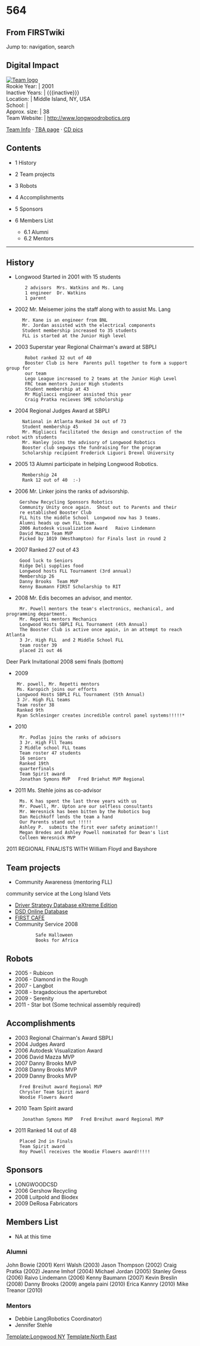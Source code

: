 # 564

## From FIRSTwiki

Jump to: navigation, search

## Digital Impact

[![Team
logo](/media/3/38/564_logo_small.jpg)](Image:564_logo_small.jpg "Team logo")<br>
Rookie Year: | 2001<br>
Inactive Years: | {{{inactive}}}<br>
Location: | Middle Island, NY, USA<br>
School: |<br>
Approx. size: | 38<br>
Team Website: | <http://www.longwoodrobotics.org>

[Team Info](http://frclinks.appspot.com/t/564 "http://frclinks.appspot.com/t/564") · [TBA page](http://www.thebluealliance.com/team/564 "http://www.thebluealliance.com/team/564") · [CD pics](http://www.chiefdelphi.com/media/photos/tags/frc564 "http://www.chiefdelphi.com/media/photos/tags/frc564")

## Contents

- 1 History
- 2 Team projects
- 3 Robots
- 4 Accomplishments
- 5 Sponsors
- 6 Members List

  - 6.1 Alumni
  - 6.2 Mentors

--------------------------------------------------------------------------------

## History

- Longwood Started in 2001 with 15 students

```
       2 advisors  Mrs. Watkins and Ms. Lang
       1 engineer  Dr. Watkins
       1 parent
```

- 2002 Mr. Meisemer joins the staff along with to assist Ms. Lang

```
      Mr. Kane is an engineer from BNL
      Mr. Jordan assisted with the electrical components
      Student membership increased to 35 students
      FLL is started at the Junior High level
```

- 2003 Superstar year Regional Chairman's award at SBPLI

```
       Robot ranked 32 out of 40
       Booster Club is here  Parents pull together to form a support group for 
       our team
       Lego League increased to 2 teams at the Junior High Level
       FRC team mentors Junior High students   
       Student membership at 43
       Mr Migliacci engineer assisted this year
       Craig Pratka recieves SME scholorship
```

- 2004 Regional Judges Award at SBPLI

```
      National in Atlanta Ranked 34 out of 73  
      Student membership 45
      Mr. Migliacci facilitated the design and construction of the robot with students
      Mr. Hanley joins the advisory of Longwood Robotics
      Booster club segways the fundraising for the program
      Scholarship recipient Frederick Liguori Drexel University
```

- 2005 13 Alumni participate in helping Longwood Robotics.

```
      Membership 24
      Rank 12 out of 40  :-)
```

- 2006 Mr. Linker joins the ranks of advisorship.

```
     Gershow Recycling Sponsors Robotics
     Community Unity once again.  Shout out to Parents and their 
     re established Booster Club
     FLL hits the middle School  Longwood now has 3 teams.
     Alumni heads up own FLL team.
     2006 Autodesk visualization Award   Raivo Lindemann
     David Mazza Team MVP
     Picked by 1019 (Westhampton) for Finals lost in round 2
```

- 2007 Ranked 27 out of 43

```
     Good luck to Seniors
     Ridge Deli supplies food
     Longwood hosts FLL Tournament (3rd annual)
     Membership 26
     Danny Brooks  Team MVP
     Kenny Baumann FIRST Scholarship to RIT
```

- 2008 Mr. Edis becomes an advisor, and mentor.

```
     Mr. Powell mentors the team's electronics, mechanical, and programming department.
     Mr. Repetti mentors Mechanics
     Longwood Hosts SBPLI FLL Tournament (4th Annual)
     The Booster Club is active once again, in an attempt to reach Atlanta
     3 Jr. High FLL  and 2 Middle School FLL
     team roster 39
     placed 21 out 46
```

Deer Park Invitational 2008 semi finals (bottom)

- 2009

```
    Mr. powell, Mr. Repetti mentors
    Ms. Karopich joins our efforts
    Longwood Hosts SBPLI FLL Tournament (5th Annual)
    3 Jr. High FLL teams
    Team roster 38
    Ranked 9th
    Ryan Schlesinger creates incredible control panel systems!!!!!*
```

- 2010

```
     Mr. Podlas joins the ranks of advisors
     3 Jr. High Fll Teams
     2 Middle school FLL teams
     Team roster 47 students
     16 seniors
     Ranked 19th 
     quarterfinals
     Team Spirit award
     Jonathan Symons MVP   Fred Briehut MVP Regional
```

- 2011 Ms. Stehle joins as co-advisor

```
     Ms. K has spent the last three years with us
     Mr. Powell, Mr. Upton are our selfless consultants
     Mr. Weresnick has been bitten by the Robotics bug
     Dan Reichkoff lends the team a hand 
     Our Parents stand out !!!!!
     Ashley P.  submits the first ever safety animation!!
     Megan Bredes and Ashley Powell nominated for Dean's list
     Colleen Weresnick MVP
```

2011 REGIONAL FINALISTS WITH William Floyd and Bayshore

## Team projects

- Community Awareness (mentoring FLL)

community service at the Long Island Vets

- [Driver Strategy Database eXtreme Edition](http://dsd.impulse3d.com "http://dsd.impulse3d.com")
- [DSD Online Database](http://dsd-database.impulse3d.com "http://dsd-database.impulse3d.com")
- [FIRST CAFE](http://firstcafe.org "http://firstcafe.org")
- Community Service 2008

```
           Safe Halloween 
           Books for Africa 
```

## Robots

- 2005 - Rubicon
- 2006 - Diamond in the Rough
- 2007 - Langbot
- 2008 - bragadocious the aperturebot
- 2009 - Serenity
- 2011 - Star bot (Some technical assembly required)

## Accomplishments

- 2003 Regional Chairman's Award SBPLI
- 2004 Judges Award
- 2006 Autodesk Visualization Award
- 2006 David Mazza MVP
- 2007 Danny Brooks MVP
- 2008 Danny Brooks MVP
- 2009 Danny Brooks MVP

```
     Fred Breihut award Regional MVP
     Chrysler Team Spirit award
     Woodie Flowers Award
```

- 2010 Team Spirit award

```
      Jonathan Symons MVP   Fred Breihut award Regional MVP
```

- 2011 Ranked 14 out of 48

```
     Placed 2nd in Finals
     Team Spirit award
     Roy Powell receives the Woodie Flowers award!!!!!
```

## Sponsors

- LONGWOODCSD
- 2006 Gershow Recycling
- 2008 Luitpold and Biodex
- 2009 DeRosa Fabricators

## Members List

- NA at this time

### Alumni

John Bowie (2001) Kerri Walsh (2003) Jason Thompson (2002) Craig Pratka (2002) Jeanne Imhof (2004) Michael Jordan (2005) Stanley Gress (2006) Raivo Lindemann (2006) Kenny Baumann (2007) Kevin Breslin (2008) Danny Brooks (2009) angela paini (2010) Erica Kannry (2010) Mike Treanor (2010)

### Mentors

- Debbie Lang(Robotics Coordinator)
- Jennifer Stehle

[Template:Longwood NY](/index.php?title=Template:Longwood_NY&action=edit "Template:Longwood NY") [Template:North East](/index.php?title=Template:North_East&action=edit "Template:North East")
